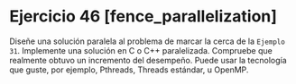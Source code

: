 # Ejercicio 46 [fence_parallelization]

Diseñe una solución paralela al problema de marcar la cerca de la `Ejemplo 31`. Implemente una solución en C o C++ paralelizada. Compruebe que realmente obtuvo un incremento del desempeño. Puede usar la tecnología que guste, por ejemplo, Pthreads, Threads estándar, u OpenMP.

